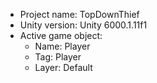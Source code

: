 <!-- UNITY CODE ASSIST INSTRUCTIONS START -->
- Project name: TopDownThief
- Unity version: Unity 6000.1.11f1
- Active game object:
  - Name: Player
  - Tag: Player
  - Layer: Default
<!-- UNITY CODE ASSIST INSTRUCTIONS END -->